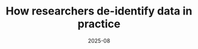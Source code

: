 ---
title: "How researchers de-identify data in practice"
date: 2025-08
venue: USENIX '25
venueFullName: USENIX Security Symposium
submitStatus: 
authors: Wentao Guo, Paige Pepitone, Adam J. Aviv, and Michelle L. Mazurek
html: 
pdf: /publications/de-id-interviews/How Researchers De-Identify Data in Practice.pdf
reflection: 
supplement: https://osf.io/4tgpv/
code:
talk: 
slides: 
poster: 
demo: 
tags:
- "topic: professionals"
---